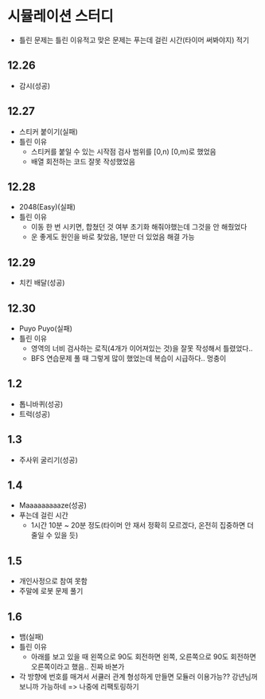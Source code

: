 # 시뮬레이션 스터디

- 틀린 문제는 틀린 이유적고 맞은 문제는 푸는데 걸린 시간(타이머 써봐야지) 적기

## 12.26

- 감시(성공)

## 12.27

- 스티커 붙이기(실패)
- 틀린 이유
  - 스티커를 붙일 수 있는 시작점 검사 범위를 [0,n) [0,m)로 했었음
  - 배열 회전하는 코드 잘못 작성했었음

## 12.28

- 2048(Easy)(실패)
- 틀린 이유
  - 이동 한 번 시키면, 합쳤던 것 여부 초기화 해줘야했는데 그것을 안 해줬었다
  - 운 좋게도 원인을 바로 찾았음, 1분만 더 있었음 해결 가능

## 12.29

- 치킨 배달(성공)

## 12.30

- Puyo Puyo(실패)
- 틀린 이유
  - 영역의 너비 검사하는 로직(4개가 이어져있는 것)을 잘못 작성해서 틀렸었다..
  - BFS 연습문제 풀 때 그렇게 많이 했었는데 복습이 시급하다.. 멍충이

## 1.2

- 톱니바퀴(성공)
- 트럭(성공)

## 1.3

- 주사위 굴리기(성공)

## 1.4

- Maaaaaaaaaze(성공)
- 푸는데 걸린 시간
  - 1시간 10분 ~ 20분 정도(타이머 안 재서 정확히 모르겠다, 온전히 집중하면 더 줄일 수 있을 듯)

## 1.5

- 개인사정으로 참여 못함
- 주말에 로봇 문제 풀기

## 1.6

- 뱀(실패)
- 틀린 이유
  - 아래를 보고 있을 때 왼쪽으로 90도 회전하면 왼쪽, 오른쪽으로 90도 회전하면 오른쪽이라고 했음.. 진짜 바본가
- 각 방향에 번호를 매겨서 서큘러 관계 형성하게 만들면 모듈러 이용가능?? 강년님꺼 보니까 가능하네 => 나중에 리팩토링하기
